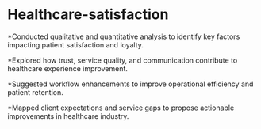 # Healthcare-satisfaction


*Conducted qualitative and quantitative analysis to identify key factors 
impacting patient satisfaction and loyalty. 

*Explored how trust, service quality, and communication contribute to 
healthcare experience improvement. 

*Suggested workflow enhancements to improve operational efficiency 
and patient retention. 

*Mapped client expectations and service gaps to propose actionable 
improvements in healthcare industry.
